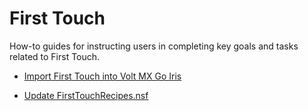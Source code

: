 # First Touch

How-to guides for instructing users in completing key goals and tasks related to First Touch.

- [Import First Touch into Volt MX Go Iris](importft.md)

- [Update FirstTouchRecipes.nsf](FTnsfupdate.md)